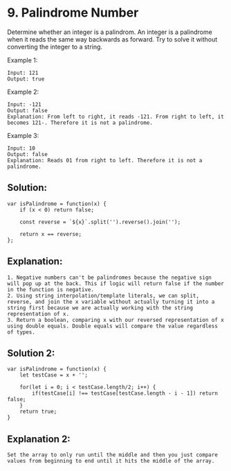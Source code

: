 # 9. Palindrome Number
Determine whether an integer is a palindrom. An integer is a palindrome when it reads the same way backwards as forward. Try to solve it without converting the integer to a string.

Example 1:
```
Input: 121
Output: true
```
Example 2:
```
Input: -121
Output: false
Explanation: From left to right, it reads -121. From right to left, it becomes 121-. Therefore it is not a palindrome.
```
Example 3:
```
Input: 10
Output: false
Explanation: Reads 01 from right to left. Therefore it is not a palindrome.
```

## Solution: 
```
var isPalindrome = function(x) {
    if (x < 0) return false;

    const reverse = `${x}`.split('').reverse().join('');

    return x == reverse;
};
```

## Explanation:
```
1. Negative numbers can't be palindromes because the negative sign will pop up at the back. This if logic will return false if the number in the function is negative.
2. Using string interpolation/template literals, we can split, reverse, and join the x variable without actually turning it into a string first because we are actually working with the string representation of x. 
3. Return a boolean, comparing x with our reversed representation of x using double equals. Double equals will compare the value regardless of types.
```

## Solution 2:
```
var isPalindrome = function(x) {
    let testCase = x + '';

    for(let i = 0; i < testCase.length/2; i++) {
        if(testCase[i] !== testCase[testCase.length - i - 1]) return false;
    }
    return true;
}
```

## Explanation 2:
```
Set the array to only run until the middle and then you just compare values from beginning to end until it hits the middle of the array.
```